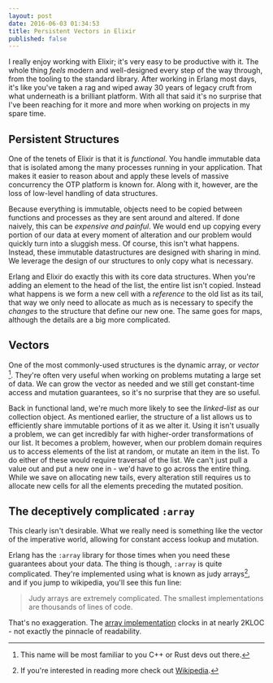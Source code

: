 ```yaml
---
layout: post
date: 2016-06-03 01:34:53
title: Persistent Vectors in Elixir
published: false
---
```


I really enjoy working with Elixir; it's very easy to be productive with it. The whole thing _feels_ modern and well-designed every step of the way through, from the tooling to the standard library. After working in Erlang most days, it's like you've taken a rag and wiped away 30 years of legacy cruft from what underneath is a brilliant platform. With all that said it's no surprise that I've been reaching for it more and more when working on projects in my spare time.

## Persistent Structures

One of the tenets of Elixir is that it is *functional*. You handle immutable data that is isolated among the many processes running in your application. That makes it easier to reason about and apply these levels of massive concurrency the OTP platform is known for. Along with it, however, are the loss of low-level handling of data structures.

Because everything is immutable, objects need to be copied between functions and processes as they are sent around and altered. If done naively, this can be _expensive and painful_. We would end up copying every portion of our data at every moment of alteration and our problem would quickly turn into a sluggish mess. Of course, this isn't what happens. Instead, these immutable datastructures are designed with sharing in mind. We leverage the design of our structures to only copy what is necessary.

Erlang and Elixir do exactly this with its core data structures. When you're adding an element to the head of the list, the entire list isn't copied. Instead what happens is we form a new cell with a _reference_ to the old list as its tail, that way we only need to allocate as much as is necessary to specify the _changes_ to the structure that define our new one. The same goes for maps, although the details are a big more complicated.

## Vectors

One of the most commonly-used structures is the dynamic array, or *vector* [^1]. They're often very useful when working on problems mutating a large set of data. We can grow the vector as needed and we still get constant-time access and mutation guarantees, so it's no surprise that they are so useful.

Back in functional land, we're much more likely to see the _linked-list_ as our collection object. As mentioned earlier, the structure of a list allows us to efficiently share immutable portions of it as we alter it. Using it isn't usually a problem, we can get incredibly far with higher-order transformations of our list. It becomes a problem, however, when our problem domain requires us to access elements of the list at random, or mutate an item in the list. To do either of these would require traversal of the list. We can't just pull a value out and put a new one in - we'd have to go across the entire thing. While we save on allocating new tails, every alteration still requires us to allocate new cells for all the elements preceding the mutated position.

## The deceptively complicated `:array`

This clearly isn't desirable. What we really need is something like the vector of the imperative world, allowing for constant access lookup and mutation.

Erlang has the `:array` library for those times when you need these guarantees about your data. The thing is though, `:array` is quite complicated. They're implemented using what is known as judy arrays[^2], and if you jump to wikipedia, you'll see this fun line:

> Judy arrays are extremely complicated. The smallest implementations are thousands of lines of code.

That's no exaggeration. The [array implementation](https://github.com/erlang/otp/blob/maint/lib/stdlib/src/array.erl) clocks in at nearly 2KLOC - not exactly the pinnacle of readability.


[^1]: This name will be most familiar to you C++ or Rust devs out there.
[^2]: If you're interested in reading more check out [Wikipedia](https://en.wikipedia.org/wiki/Judy_array).
